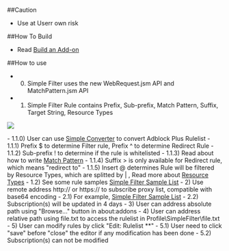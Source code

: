 ##Caution

- Use at Userr own risk

##How To Build

- Read <a href="https://goo.gl/NZlNRH">Build an Add-on</a>

##How to use

- 0) Simple Filter uses the new WebRequest.jsm API and MatchPattern.jsm API
- 1) Simple Filter Rule contains Prefix, Sub-prefix, Match Pattern, Suffix, Target String, Resource Types
<p><img src="http://i66.tinypic.com/ztgdcn.png"></p>
    - 1.1.0) User can use <a href="https://goo.gl/vt6Jj4">Simple Converter</a> to convert Adblock Plus Rulelist
    - 1.1.1) Prefix $ to determine Filter rule, Prefix ^ to determine Redirect Rule
    - 1.1.2) Sub-prefix ! to determine if the rule is whitelisted
    - 1.1.3) Read about how to write <a href="https://goo.gl/sZzTgN">Match Pattern</a>
    - 1.1.4) Suffix > is only available for Redirect rule, which means "redirect to"
    - 1.1.5) Insert @ determines Rule will be filtered by Resource Types, which are splitted by | , Read more about <a href="https://goo.gl/wVla5U">Resource Types</a>
  - 1.2) See some rule samples <a href="https://goo.gl/veiWJZ">Simple Filter Sample List</a>
- 2) Use remote address http:// or https:// to subscribe proxy list, compatible with base64 encoding
  - 2.1) For example, <a href="https://goo.gl/veiWJZ">Simple Filter Sample List</a>
  - 2.2) Subscription(s) will be updated in 4 days
- 3) User can address absolute path using "Browse..." button in about:addons
- 4) User can address relative path using file.txt to access the rulelist in Profile\SimpleFilter\file.txt
- 5) User can modify rules by click "Edit: Rulelist **"
  - 5.1) User need to click "save" before "close" the editor if any modification has been done
  - 5.2) Subscription(s) can not be modified
